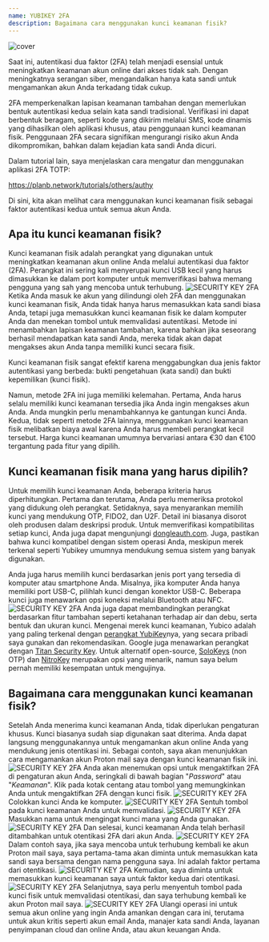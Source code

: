 ```yaml
---
name: YUBIKEY 2FA
description: Bagaimana cara menggunakan kunci keamanan fisik?
---
```

![cover](assets/cover.webp)

Saat ini, autentikasi dua faktor (2FA) telah menjadi esensial untuk meningkatkan keamanan akun online dari akses tidak sah. Dengan meningkatnya serangan siber, mengandalkan hanya kata sandi untuk mengamankan akun Anda terkadang tidak cukup.

2FA memperkenalkan lapisan keamanan tambahan dengan memerlukan bentuk autentikasi kedua selain kata sandi tradisional. Verifikasi ini dapat berbentuk beragam, seperti kode yang dikirim melalui SMS, kode dinamis yang dihasilkan oleh aplikasi khusus, atau penggunaan kunci keamanan fisik. Penggunaan 2FA secara signifikan mengurangi risiko akun Anda dikompromikan, bahkan dalam kejadian kata sandi Anda dicuri.

Dalam tutorial lain, saya menjelaskan cara mengatur dan menggunakan aplikasi 2FA TOTP:

https://planb.network/tutorials/others/authy

Di sini, kita akan melihat cara menggunakan kunci keamanan fisik sebagai faktor autentikasi kedua untuk semua akun Anda.

## Apa itu kunci keamanan fisik?

Kunci keamanan fisik adalah perangkat yang digunakan untuk meningkatkan keamanan akun online Anda melalui autentikasi dua faktor (2FA). Perangkat ini sering kali menyerupai kunci USB kecil yang harus dimasukkan ke dalam port komputer untuk memverifikasi bahwa memang pengguna yang sah yang mencoba untuk terhubung.
![SECURITY KEY 2FA](assets/notext/01.webp)
Ketika Anda masuk ke akun yang dilindungi oleh 2FA dan menggunakan kunci keamanan fisik, Anda tidak hanya harus memasukkan kata sandi biasa Anda, tetapi juga memasukkan kunci keamanan fisik ke dalam komputer Anda dan menekan tombol untuk memvalidasi autentikasi. Metode ini menambahkan lapisan keamanan tambahan, karena bahkan jika seseorang berhasil mendapatkan kata sandi Anda, mereka tidak akan dapat mengakses akun Anda tanpa memiliki kunci secara fisik.

Kunci keamanan fisik sangat efektif karena menggabungkan dua jenis faktor autentikasi yang berbeda: bukti pengetahuan (kata sandi) dan bukti kepemilikan (kunci fisik).

Namun, metode 2FA ini juga memiliki kelemahan. Pertama, Anda harus selalu memiliki kunci keamanan tersedia jika Anda ingin mengakses akun Anda. Anda mungkin perlu menambahkannya ke gantungan kunci Anda. Kedua, tidak seperti metode 2FA lainnya, menggunakan kunci keamanan fisik melibatkan biaya awal karena Anda harus membeli perangkat kecil tersebut. Harga kunci keamanan umumnya bervariasi antara €30 dan €100 tergantung pada fitur yang dipilih.

## Kunci keamanan fisik mana yang harus dipilih?

Untuk memilih kunci keamanan Anda, beberapa kriteria harus diperhitungkan.
Pertama dan terutama, Anda perlu memeriksa protokol yang didukung oleh perangkat. Setidaknya, saya menyarankan memilih kunci yang mendukung OTP, FIDO2, dan U2F. Detail ini biasanya disorot oleh produsen dalam deskripsi produk. Untuk memverifikasi kompatibilitas setiap kunci, Anda juga dapat mengunjungi [dongleauth.com](https://www.dongleauth.com/dongles/).
Juga, pastikan bahwa kunci kompatibel dengan sistem operasi Anda, meskipun merek terkenal seperti Yubikey umumnya mendukung semua sistem yang banyak digunakan.

Anda juga harus memilih kunci berdasarkan jenis port yang tersedia di komputer atau smartphone Anda. Misalnya, jika komputer Anda hanya memiliki port USB-C, pilihlah kunci dengan konektor USB-C. Beberapa kunci juga menawarkan opsi koneksi melalui Bluetooth atau NFC.
![SECURITY KEY 2FA](assets/notext/02.webp)
Anda juga dapat membandingkan perangkat berdasarkan fitur tambahan seperti ketahanan terhadap air dan debu, serta bentuk dan ukuran kunci.
Mengenai merek kunci keamanan, Yubico adalah yang paling terkenal dengan [perangkat YubiKey](https://www.yubico.com/)nya, yang secara pribadi saya gunakan dan rekomendasikan. Google juga menawarkan perangkat dengan [Titan Security Key](https://store.google.com/fr/product/titan_security_key). Untuk alternatif open-source, [SoloKeys](https://solokeys.com/) (non OTP) dan [NitroKey](https://www.nitrokey.com/products/nitrokeys) merupakan opsi yang menarik, namun saya belum pernah memiliki kesempatan untuk mengujinya.
## Bagaimana cara menggunakan kunci keamanan fisik?

Setelah Anda menerima kunci keamanan Anda, tidak diperlukan pengaturan khusus. Kunci biasanya sudah siap digunakan saat diterima. Anda dapat langsung menggunakannya untuk mengamankan akun online Anda yang mendukung jenis otentikasi ini. Sebagai contoh, saya akan menunjukkan cara mengamankan akun Proton mail saya dengan kunci keamanan fisik ini.
![SECURITY KEY 2FA](assets/notext/03.webp)
Anda akan menemukan opsi untuk mengaktifkan 2FA di pengaturan akun Anda, seringkali di bawah bagian "*Password*" atau "*Keamanan*". Klik pada kotak centang atau tombol yang memungkinkan Anda untuk mengaktifkan 2FA dengan kunci fisik.
![SECURITY KEY 2FA](assets/notext/04.webp)
Colokkan kunci Anda ke komputer.
![SECURITY KEY 2FA](assets/notext/05.webp)
Sentuh tombol pada kunci keamanan Anda untuk memvalidasi.
![SECURITY KEY 2FA](assets/notext/06.webp)
Masukkan nama untuk mengingat kunci mana yang Anda gunakan.
![SECURITY KEY 2FA](assets/notext/07.webp)
Dan selesai, kunci keamanan Anda telah berhasil ditambahkan untuk otentikasi 2FA dari akun Anda.
![SECURITY KEY 2FA](assets/notext/08.webp)
Dalam contoh saya, jika saya mencoba untuk terhubung kembali ke akun Proton mail saya, saya pertama-tama akan diminta untuk memasukkan kata sandi saya bersama dengan nama pengguna saya. Ini adalah faktor pertama dari otentikasi.
![SECURITY KEY 2FA](assets/notext/09.webp)
Kemudian, saya diminta untuk memasukkan kunci keamanan saya untuk faktor kedua dari otentikasi.
![SECURITY KEY 2FA](assets/notext/10.webp)
Selanjutnya, saya perlu menyentuh tombol pada kunci fisik untuk memvalidasi otentikasi, dan saya terhubung kembali ke akun Proton mail saya.
![SECURITY KEY 2FA](assets/notext/11.webp)
Ulangi operasi ini untuk semua akun online yang ingin Anda amankan dengan cara ini, terutama untuk akun kritis seperti akun email Anda, manajer kata sandi Anda, layanan penyimpanan cloud dan online Anda, atau akun keuangan Anda.